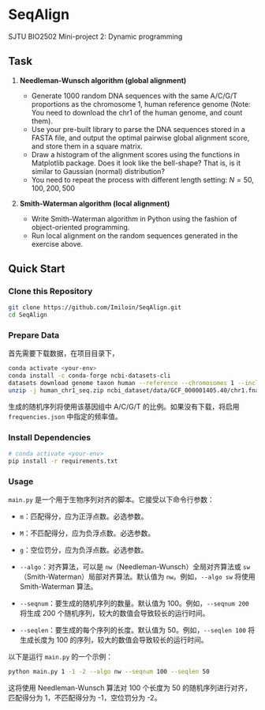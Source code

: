 # SeqAlign

SJTU BIO2502 Mini-project 2: Dynamic programming

## Task

1. **Needleman-Wunsch algorithm (global alignment)**

   - Generate 1000 random DNA sequences with the same A/C/G/T proportions as the chromosome 1, human reference genome (Note: You need to download the chr1 of the human genome, and count them).
   - Use your pre-built library to parse the DNA sequences stored in a FASTA file, and output the optimal pairwise global alignment score, and store them in a square matrix.
   - Draw a histogram of the alignment scores using the functions in Matplotlib package. Does it look like the bell-shape? That is, is it similar to Gaussian (normal) distribution?
   - You need to repeat the process with different length setting: $N=50, 100, 200, 500$

   

2. **Smith-Waterman algorithm (local alignment)**

   - Write Smith-Waterman algorithm in Python using the fashion of object-oriented programming.
   - Run local alignment on the random sequences generated in the exercise above. 

## Quick Start

### Clone this Repository

```bash
git clone https://github.com/Imiloin/SeqAlign.git
cd SeqAlign
```

### Prepare Data

首先需要下载数据，在项目目录下，
```bash
conda activate <your-env>
conda install -c conda-forge ncbi-datasets-cli
datasets download genome taxon human --reference --chromosomes 1 --include genome --filename human_chr1_seq.zip
unzip -j human_chr1_seq.zip ncbi_dataset/data/GCF_000001405.40/chr1.fna -d sequences
```
生成的随机序列将使用该基因组中 A/C/G/T 的比例。如果没有下载，将启用 `frequencies.json` 中指定的频率值。


### Install Dependencies

```bash
# conda activate <your-env>
pip install -r requirements.txt
```


### Usage

`main.py` 是一个用于生物序列对齐的脚本。它接受以下命令行参数：

- `m`：匹配得分，应为正浮点数。必选参数。

- `M`：不匹配得分，应为负浮点数。必选参数。

- `g`：空位罚分，应为负浮点数。必选参数。

- `--algo`：对齐算法，可以是 `nw`（Needleman-Wunsch）全局对齐算法或 `sw`（Smith-Waterman）局部对齐算法。默认值为 `nw`。例如，`--algo sw` 将使用 Smith-Waterman 算法。

- `--seqnum`：要生成的随机序列的数量。默认值为 100。例如，`--seqnum 200` 将生成 200 个随机序列，较大的数值会导致较长的运行时间。


- `--seqlen`：要生成的每个序列的长度。默认值为 50。例如，`--seqlen 100` 将生成长度为 100 的序列，较大的数值会导致较长的运行时间。


以下是运行 `main.py` 的一个示例：

```bash
python main.py 1 -1 -2 --algo nw --seqnum 100 --seqlen 50
```

这将使用 Needleman-Wunsch 算法对 100 个长度为 50 的随机序列进行对齐，匹配得分为 1，不匹配得分为 -1，空位罚分为 -2。
